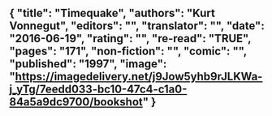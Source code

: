 {
 "title": "Timequake",
 "authors": "Kurt Vonnegut",
 "editors": "",
 "translator": "",
 "date": "2016-06-19",
 "rating": "",
 "re-read": "TRUE",
 "pages": "171",
 "non-fiction": "",
 "comic": "",
 "published": "1997",
 "image": "https://imagedelivery.net/j9Jow5yhb9rJLKWa-j_yTg/7eedd033-bc10-47c4-c1a0-84a5a9dc9700/bookshot"
}
---

